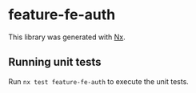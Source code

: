 # feature-fe-auth

This library was generated with [Nx](https://nx.dev).

## Running unit tests

Run `nx test feature-fe-auth` to execute the unit tests.
